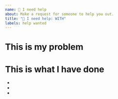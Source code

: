 ```yaml
---
name: 🧠 I need help
about: Make a request for someone to help you out.
title: "🧠 I need help: WITH"
labels: help wanted
---
```


# This is my problem
<!-- Describe your problem -->



# This is what I have done
<!-- List all the things that you tried already. -->

- 
- 
- 